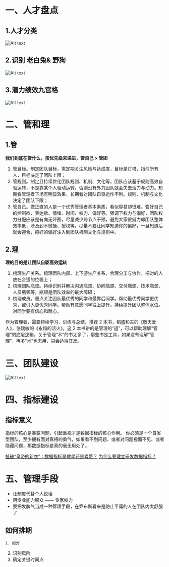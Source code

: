# 一、人才盘点

## 1.人才分类

![Alt text](assets/man.png)

## 2.识别 老白兔& 野狗

![Alt text](assets/dog.png)

## 3.潜力绩效九宫格

![Alt text](assets/qian.png)

# 二、管和理

## 1.管

**我们到底在管什么，按优先级来递进，管自己 > 管团**

1. 管目标。制定团队目标，需定期关注风险与达成度，目标是灯塔，指引所有人，目标决定了团队上限；
2. 管规则。制定且持续优化团队规则、机制、文化等，团队应该基于规则高效自驱运转，不是靠某个人驱动运转，否则没有外力团队就会失去活力与动力。短期看管理者下场有明显效果，长期看对团队自驱运作不利。规则、机制与文化决定了团队下限；
3. 管自己。做正直的人是一个优秀管理者基本素质，看似容易却很难。管好自己的控制欲、表达欲、情绪、时间、权力、偏好等。强调下权力与偏好，团队权力分配应该是有向无环图，尽量减少跨节点干预，避免大家很努力却团队整体效率低，涉及到不微操、授权等。尽量不要让同学知道你的偏好，一旦知道后就会迎合，把好的偏好注入到团队机制文化与规则中。

## 2.理

**理的目的是让团队自驱高效运转**

1. 梳理生产关系。梳理团队内部、上下游生产关系，合理分工与协作，把对的人放在合适的位置上；
2. 梳理团队瓶颈。持续识别并解决沟通瓶颈、协同瓶颈、交付瓶颈、技术瓶颈、人员瓶颈等，瓶颈是团队效率的最大障碍；
3. 梳理成员。重点关注团队最优秀的同学和最靠后同学。帮助最优秀同学更优秀，或引入更优秀同学。帮助有意愿同学往上提升。持续提升团队整体水位。对同学要有信心和耐心。

作为管理者，需要持续学习、训练与总结，推荐 2 本书，稻盛和夫的《敬天爱人》，张瑞敏的《永恒的活火》，这 2 本书讲的是管理的“道”，可以帮助理解“管理”的底层逻辑，关于管理“术”的书太多了，那些书是工具，如果没有理解“管理”，再多“术”也无用，只会适得其反。

# 三、团队建设

![Alt text](assets/team.png)

# 四、指标建设

## 指标意义

指标的核心是暴露问题、引起重视才是数据指标的核心作用。
你必须是一个自省型团队，至少拥有面对真相的勇气，如果看不到问题、或者对问题视而不见、或者隐藏问题，那数据指标是真的毫无用处了...

[扯破“皇帝的新衣”：数据指标是救星还是累赘？](https://mp.weixin.qq.com/s/GdVzm9UBNc0CUxQyL0BTdQ)
[为什么要建立研发数据指标？](https://mp.weixin.qq.com/s/fUUF7vX8rE743VOs5PnBTQ)

# 五、管理手段

- 让制度代替个人说话
- 用专业能力服众 —— 专家权力
- 要把发脾气当成一种管理手段，在乔布斯看来是防止平庸的人在团队内太舒服了

## 如何排期

    1. 细分

2. 识别风险
3. 确定关键时间点
